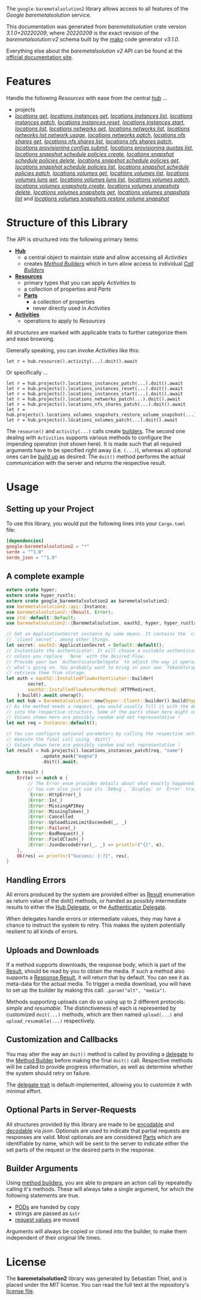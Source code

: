 <!---
DO NOT EDIT !
This file was generated automatically from 'src/mako/api/README.md.mako'
DO NOT EDIT !
-->
The `google-baremetalsolution2` library allows access to all features of the *Google baremetalsolution* service.

This documentation was generated from *baremetalsolution* crate version *3.1.0+20220209*, where *20220209* is the exact revision of the *baremetalsolution:v2* schema built by the [mako](http://www.makotemplates.org/) code generator *v3.1.0*.

Everything else about the *baremetalsolution* *v2* API can be found at the
[official documentation site](https://cloud.google.com/bare-metal).
# Features

Handle the following *Resources* with ease from the central [hub](https://docs.rs/google-baremetalsolution2/3.1.0+20220209/google_baremetalsolution2/Baremetalsolution) ... 

* projects
 * [*locations get*](https://docs.rs/google-baremetalsolution2/3.1.0+20220209/google_baremetalsolution2/api::ProjectLocationGetCall), [*locations instances get*](https://docs.rs/google-baremetalsolution2/3.1.0+20220209/google_baremetalsolution2/api::ProjectLocationInstanceGetCall), [*locations instances list*](https://docs.rs/google-baremetalsolution2/3.1.0+20220209/google_baremetalsolution2/api::ProjectLocationInstanceListCall), [*locations instances patch*](https://docs.rs/google-baremetalsolution2/3.1.0+20220209/google_baremetalsolution2/api::ProjectLocationInstancePatchCall), [*locations instances reset*](https://docs.rs/google-baremetalsolution2/3.1.0+20220209/google_baremetalsolution2/api::ProjectLocationInstanceResetCall), [*locations instances start*](https://docs.rs/google-baremetalsolution2/3.1.0+20220209/google_baremetalsolution2/api::ProjectLocationInstanceStartCall), [*locations list*](https://docs.rs/google-baremetalsolution2/3.1.0+20220209/google_baremetalsolution2/api::ProjectLocationListCall), [*locations networks get*](https://docs.rs/google-baremetalsolution2/3.1.0+20220209/google_baremetalsolution2/api::ProjectLocationNetworkGetCall), [*locations networks list*](https://docs.rs/google-baremetalsolution2/3.1.0+20220209/google_baremetalsolution2/api::ProjectLocationNetworkListCall), [*locations networks list network usage*](https://docs.rs/google-baremetalsolution2/3.1.0+20220209/google_baremetalsolution2/api::ProjectLocationNetworkListNetworkUsageCall), [*locations networks patch*](https://docs.rs/google-baremetalsolution2/3.1.0+20220209/google_baremetalsolution2/api::ProjectLocationNetworkPatchCall), [*locations nfs shares get*](https://docs.rs/google-baremetalsolution2/3.1.0+20220209/google_baremetalsolution2/api::ProjectLocationNfsShareGetCall), [*locations nfs shares list*](https://docs.rs/google-baremetalsolution2/3.1.0+20220209/google_baremetalsolution2/api::ProjectLocationNfsShareListCall), [*locations nfs shares patch*](https://docs.rs/google-baremetalsolution2/3.1.0+20220209/google_baremetalsolution2/api::ProjectLocationNfsSharePatchCall), [*locations provisioning configs submit*](https://docs.rs/google-baremetalsolution2/3.1.0+20220209/google_baremetalsolution2/api::ProjectLocationProvisioningConfigSubmitCall), [*locations provisioning quotas list*](https://docs.rs/google-baremetalsolution2/3.1.0+20220209/google_baremetalsolution2/api::ProjectLocationProvisioningQuotaListCall), [*locations snapshot schedule policies create*](https://docs.rs/google-baremetalsolution2/3.1.0+20220209/google_baremetalsolution2/api::ProjectLocationSnapshotSchedulePolicyCreateCall), [*locations snapshot schedule policies delete*](https://docs.rs/google-baremetalsolution2/3.1.0+20220209/google_baremetalsolution2/api::ProjectLocationSnapshotSchedulePolicyDeleteCall), [*locations snapshot schedule policies get*](https://docs.rs/google-baremetalsolution2/3.1.0+20220209/google_baremetalsolution2/api::ProjectLocationSnapshotSchedulePolicyGetCall), [*locations snapshot schedule policies list*](https://docs.rs/google-baremetalsolution2/3.1.0+20220209/google_baremetalsolution2/api::ProjectLocationSnapshotSchedulePolicyListCall), [*locations snapshot schedule policies patch*](https://docs.rs/google-baremetalsolution2/3.1.0+20220209/google_baremetalsolution2/api::ProjectLocationSnapshotSchedulePolicyPatchCall), [*locations volumes get*](https://docs.rs/google-baremetalsolution2/3.1.0+20220209/google_baremetalsolution2/api::ProjectLocationVolumeGetCall), [*locations volumes list*](https://docs.rs/google-baremetalsolution2/3.1.0+20220209/google_baremetalsolution2/api::ProjectLocationVolumeListCall), [*locations volumes luns get*](https://docs.rs/google-baremetalsolution2/3.1.0+20220209/google_baremetalsolution2/api::ProjectLocationVolumeLunGetCall), [*locations volumes luns list*](https://docs.rs/google-baremetalsolution2/3.1.0+20220209/google_baremetalsolution2/api::ProjectLocationVolumeLunListCall), [*locations volumes patch*](https://docs.rs/google-baremetalsolution2/3.1.0+20220209/google_baremetalsolution2/api::ProjectLocationVolumePatchCall), [*locations volumes snapshots create*](https://docs.rs/google-baremetalsolution2/3.1.0+20220209/google_baremetalsolution2/api::ProjectLocationVolumeSnapshotCreateCall), [*locations volumes snapshots delete*](https://docs.rs/google-baremetalsolution2/3.1.0+20220209/google_baremetalsolution2/api::ProjectLocationVolumeSnapshotDeleteCall), [*locations volumes snapshots get*](https://docs.rs/google-baremetalsolution2/3.1.0+20220209/google_baremetalsolution2/api::ProjectLocationVolumeSnapshotGetCall), [*locations volumes snapshots list*](https://docs.rs/google-baremetalsolution2/3.1.0+20220209/google_baremetalsolution2/api::ProjectLocationVolumeSnapshotListCall) and [*locations volumes snapshots restore volume snapshot*](https://docs.rs/google-baremetalsolution2/3.1.0+20220209/google_baremetalsolution2/api::ProjectLocationVolumeSnapshotRestoreVolumeSnapshotCall)




# Structure of this Library

The API is structured into the following primary items:

* **[Hub](https://docs.rs/google-baremetalsolution2/3.1.0+20220209/google_baremetalsolution2/Baremetalsolution)**
    * a central object to maintain state and allow accessing all *Activities*
    * creates [*Method Builders*](https://docs.rs/google-baremetalsolution2/3.1.0+20220209/google_baremetalsolution2/client::MethodsBuilder) which in turn
      allow access to individual [*Call Builders*](https://docs.rs/google-baremetalsolution2/3.1.0+20220209/google_baremetalsolution2/client::CallBuilder)
* **[Resources](https://docs.rs/google-baremetalsolution2/3.1.0+20220209/google_baremetalsolution2/client::Resource)**
    * primary types that you can apply *Activities* to
    * a collection of properties and *Parts*
    * **[Parts](https://docs.rs/google-baremetalsolution2/3.1.0+20220209/google_baremetalsolution2/client::Part)**
        * a collection of properties
        * never directly used in *Activities*
* **[Activities](https://docs.rs/google-baremetalsolution2/3.1.0+20220209/google_baremetalsolution2/client::CallBuilder)**
    * operations to apply to *Resources*

All *structures* are marked with applicable traits to further categorize them and ease browsing.

Generally speaking, you can invoke *Activities* like this:

```Rust,ignore
let r = hub.resource().activity(...).doit().await
```

Or specifically ...

```ignore
let r = hub.projects().locations_instances_patch(...).doit().await
let r = hub.projects().locations_instances_reset(...).doit().await
let r = hub.projects().locations_instances_start(...).doit().await
let r = hub.projects().locations_networks_patch(...).doit().await
let r = hub.projects().locations_nfs_shares_patch(...).doit().await
let r = hub.projects().locations_volumes_snapshots_restore_volume_snapshot(...).doit().await
let r = hub.projects().locations_volumes_patch(...).doit().await
```

The `resource()` and `activity(...)` calls create [builders][builder-pattern]. The second one dealing with `Activities` 
supports various methods to configure the impending operation (not shown here). It is made such that all required arguments have to be 
specified right away (i.e. `(...)`), whereas all optional ones can be [build up][builder-pattern] as desired.
The `doit()` method performs the actual communication with the server and returns the respective result.

# Usage

## Setting up your Project

To use this library, you would put the following lines into your `Cargo.toml` file:

```toml
[dependencies]
google-baremetalsolution2 = "*"
serde = "^1.0"
serde_json = "^1.0"
```

## A complete example

```Rust
extern crate hyper;
extern crate hyper_rustls;
extern crate google_baremetalsolution2 as baremetalsolution2;
use baremetalsolution2::api::Instance;
use baremetalsolution2::{Result, Error};
use std::default::Default;
use baremetalsolution2::{Baremetalsolution, oauth2, hyper, hyper_rustls};

// Get an ApplicationSecret instance by some means. It contains the `client_id` and 
// `client_secret`, among other things.
let secret: oauth2::ApplicationSecret = Default::default();
// Instantiate the authenticator. It will choose a suitable authentication flow for you, 
// unless you replace  `None` with the desired Flow.
// Provide your own `AuthenticatorDelegate` to adjust the way it operates and get feedback about 
// what's going on. You probably want to bring in your own `TokenStorage` to persist tokens and
// retrieve them from storage.
let auth = oauth2::InstalledFlowAuthenticator::builder(
        secret,
        oauth2::InstalledFlowReturnMethod::HTTPRedirect,
    ).build().await.unwrap();
let mut hub = Baremetalsolution::new(hyper::Client::builder().build(hyper_rustls::HttpsConnector::with_native_roots().https_or_http().enable_http1().enable_http2().build()), auth);
// As the method needs a request, you would usually fill it with the desired information
// into the respective structure. Some of the parts shown here might not be applicable !
// Values shown here are possibly random and not representative !
let mut req = Instance::default();

// You can configure optional parameters by calling the respective setters at will, and
// execute the final call using `doit()`.
// Values shown here are possibly random and not representative !
let result = hub.projects().locations_instances_patch(req, "name")
             .update_mask("magna")
             .doit().await;

match result {
    Err(e) => match e {
        // The Error enum provides details about what exactly happened.
        // You can also just use its `Debug`, `Display` or `Error` traits
         Error::HttpError(_)
        |Error::Io(_)
        |Error::MissingAPIKey
        |Error::MissingToken(_)
        |Error::Cancelled
        |Error::UploadSizeLimitExceeded(_, _)
        |Error::Failure(_)
        |Error::BadRequest(_)
        |Error::FieldClash(_)
        |Error::JsonDecodeError(_, _) => println!("{}", e),
    },
    Ok(res) => println!("Success: {:?}", res),
}

```
## Handling Errors

All errors produced by the system are provided either as [Result](https://docs.rs/google-baremetalsolution2/3.1.0+20220209/google_baremetalsolution2/client::Result) enumeration as return value of
the doit() methods, or handed as possibly intermediate results to either the 
[Hub Delegate](https://docs.rs/google-baremetalsolution2/3.1.0+20220209/google_baremetalsolution2/client::Delegate), or the [Authenticator Delegate](https://docs.rs/yup-oauth2/*/yup_oauth2/trait.AuthenticatorDelegate.html).

When delegates handle errors or intermediate values, they may have a chance to instruct the system to retry. This 
makes the system potentially resilient to all kinds of errors.

## Uploads and Downloads
If a method supports downloads, the response body, which is part of the [Result](https://docs.rs/google-baremetalsolution2/3.1.0+20220209/google_baremetalsolution2/client::Result), should be
read by you to obtain the media.
If such a method also supports a [Response Result](https://docs.rs/google-baremetalsolution2/3.1.0+20220209/google_baremetalsolution2/client::ResponseResult), it will return that by default.
You can see it as meta-data for the actual media. To trigger a media download, you will have to set up the builder by making
this call: `.param("alt", "media")`.

Methods supporting uploads can do so using up to 2 different protocols: 
*simple* and *resumable*. The distinctiveness of each is represented by customized 
`doit(...)` methods, which are then named `upload(...)` and `upload_resumable(...)` respectively.

## Customization and Callbacks

You may alter the way an `doit()` method is called by providing a [delegate](https://docs.rs/google-baremetalsolution2/3.1.0+20220209/google_baremetalsolution2/client::Delegate) to the 
[Method Builder](https://docs.rs/google-baremetalsolution2/3.1.0+20220209/google_baremetalsolution2/client::CallBuilder) before making the final `doit()` call. 
Respective methods will be called to provide progress information, as well as determine whether the system should 
retry on failure.

The [delegate trait](https://docs.rs/google-baremetalsolution2/3.1.0+20220209/google_baremetalsolution2/client::Delegate) is default-implemented, allowing you to customize it with minimal effort.

## Optional Parts in Server-Requests

All structures provided by this library are made to be [encodable](https://docs.rs/google-baremetalsolution2/3.1.0+20220209/google_baremetalsolution2/client::RequestValue) and 
[decodable](https://docs.rs/google-baremetalsolution2/3.1.0+20220209/google_baremetalsolution2/client::ResponseResult) via *json*. Optionals are used to indicate that partial requests are responses 
are valid.
Most optionals are are considered [Parts](https://docs.rs/google-baremetalsolution2/3.1.0+20220209/google_baremetalsolution2/client::Part) which are identifiable by name, which will be sent to 
the server to indicate either the set parts of the request or the desired parts in the response.

## Builder Arguments

Using [method builders](https://docs.rs/google-baremetalsolution2/3.1.0+20220209/google_baremetalsolution2/client::CallBuilder), you are able to prepare an action call by repeatedly calling it's methods.
These will always take a single argument, for which the following statements are true.

* [PODs][wiki-pod] are handed by copy
* strings are passed as `&str`
* [request values](https://docs.rs/google-baremetalsolution2/3.1.0+20220209/google_baremetalsolution2/client::RequestValue) are moved

Arguments will always be copied or cloned into the builder, to make them independent of their original life times.

[wiki-pod]: http://en.wikipedia.org/wiki/Plain_old_data_structure
[builder-pattern]: http://en.wikipedia.org/wiki/Builder_pattern
[google-go-api]: https://github.com/google/google-api-go-client

# License
The **baremetalsolution2** library was generated by Sebastian Thiel, and is placed 
under the *MIT* license.
You can read the full text at the repository's [license file][repo-license].

[repo-license]: https://github.com/Byron/google-apis-rsblob/main/LICENSE.md
